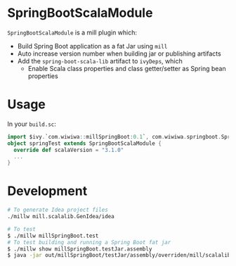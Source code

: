# SpringBootScalaModule

`SpringBootScalaModule` is a mill plugin which:
* Build Spring Boot application as a fat Jar using `mill`
* Auto increase version number when building jar or publishing artifacts
* Add the `spring-boot-scala-lib` artifact to `ivyDeps`, which
  * Enable Scala class properties and class getter/setter as Spring bean properties

# Usage

In your `build.sc`:
```scala
import $ivy.`com.wiwiwa::millSpringBoot:0.1`, com.wiwiwa.springboot.SpringBootScalaModule
object springTest extends SpringBootScalaModule {
  override def scalaVersion = "3.1.0"
  ...
}
```

# Development

```bash
# To generate Idea project files
./millw mill.scalalib.GenIdea/idea

# To test
$ ./millw millSpringBoot.test
# To test building and running a Spring Boot fat jar
$ ./millw show millSpringBoot.testJar.assembly
$ java -jar out/millSpringBoot/testJar/assembly/overriden/mill/scalalib/JavaModule/assembly/dest/out.jar
```
